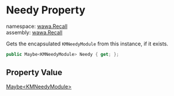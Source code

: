 # Needy Property

namespace: [wawa\.Recall](../../wawa.Recall.md)<br />
assembly: [wawa\.Recall](../../../wawa.Recall.md)

Gets the encapsulated `KMNeedyModule` from this instance, if it exists\.

```csharp
public Maybe<KMNeedyModule> Needy { get; };
```

## Property Value

[Maybe\<KMNeedyModule\>](../../../wawa.Optionals/wawa.Optionals/Maybe\`1.md)

